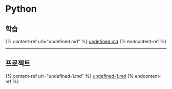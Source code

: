 # Python

## 학습

{% content-ref url="undefined.md" %}
[undefined.md](undefined.md)
{% endcontent-ref %}

***

## 프로젝트

{% content-ref url="undefined-1.md" %}
[undefined-1.md](undefined-1.md)
{% endcontent-ref %}
